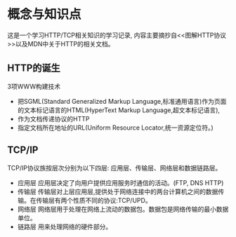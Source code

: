 # 概念与知识点

  这是一个学习HTTP/TCP相关知识的学习记录, 内容主要摘抄自<<图解HTTP协议>>以及MDN中关于HTTP的相关文档。

## HTTP的诞生

  3项WWW构建技术
- 把SGML(Standard Generalized Markup Language,标准通用语言)作为页面的文本标记语言的HTML(HyperText Markup Language,超文本标记语言),
- 作为文档传递协议的HTTP
- 指定文档所在地址的URL(Uniform Resource Locator,统一资源定位符。)

## TCP/IP

  TCP/IP协议族按层次分别为以下四层: 应用层、传输层、网络层和数据链路层。

- 应用层  应用层决定了向用户提供应用服务时通信的活动。(FTP, DNS HTTP)
- 传输层  传输层对上层应用层,提供处于网络连接中的两台计算机之间的数据传输。在传输层有两个性质不同的协议:TCP/UPD。
- 网络层  网络层用于处理在网络上流动的数据包。数据包是网络传输的最小数据单位。
- 链路层  用来处理网络的硬件部分。

